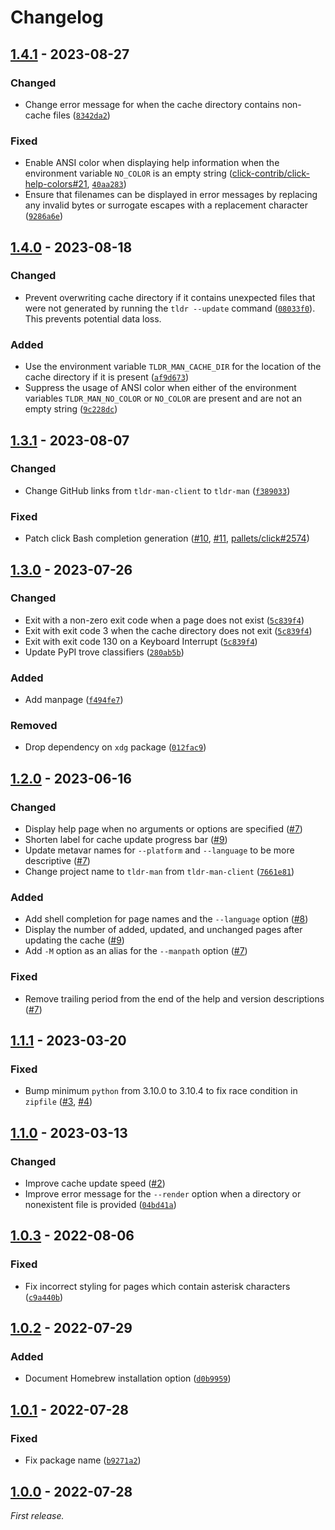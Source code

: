 # Changelog

## [1.4.1] - 2023-08-27

### Changed

- Change error message for when the cache directory contains non-cache files ([`8342da2`](https://github.com/superatomic/tldr-man/commit/8342da2b019b22a618ecf4daeeb4e95d4103e471))

### Fixed

- Enable ANSI color when displaying help information when the environment variable `NO_COLOR` is an empty string ([click-contrib/click-help-colors#21](https://github.com/click-contrib/click-help-colors/pull/21), [`40aa283`](https://github.com/superatomic/tldr-man/commit/40aa283fa7a58008e03bf8caaa3b24fbe8e85bfc))
- Ensure that filenames can be displayed in error messages by replacing any invalid bytes or surrogate escapes with a replacement character ([`9286a6e`](https://github.com/superatomic/tldr-man/commit/9286a6eddf5a96a616811e4d923fc8249dfdc95b))

## [1.4.0] - 2023-08-18

### Changed

- Prevent overwriting cache directory if it contains unexpected files that were not generated by running the `tldr --update` command ([`08033f0`](https://github.com/superatomic/tldr-man/commit/08033f01fdd3bbf872af363908365fb6203f911d)). This prevents potential data loss.

### Added

- Use the environment variable `TLDR_MAN_CACHE_DIR` for the location of the cache directory if it is present ([`af9d673`](https://github.com/superatomic/tldr-man/commit/af9d673796b0a1fe4ad00641817e1ac726bbeb23))
- Suppress the usage of ANSI color when either of the environment variables `TLDR_MAN_NO_COLOR` or `NO_COLOR` are present and are not an empty string ([`9c228dc`](https://github.com/superatomic/tldr-man/commit/9c228dc6e9f9afcf3c63d547eb0ffe30162a7e39))

## [1.3.1] - 2023-08-07

### Changed

- Change GitHub links from `tldr-man-client` to `tldr-man` ([`f389033`](https://github.com/superatomic/tldr-man/commit/f3890338e21c24a05be4eab7f566d1658b8e7fde))

### Fixed

- Patch click Bash completion generation ([#10](https://github.com/superatomic/tldr-man/issues/10), [#11](https://github.com/superatomic/tldr-man/pull/11), [pallets/click#2574](https://github.com/pallets/click/issues/2574))

## [1.3.0] - 2023-07-26

### Changed

- Exit with a non-zero exit code when a page does not exist ([`5c839f4`](https://github.com/superatomic/tldr-man/commit/5c839f4a8c0435a89c5517660912ac7d34a51698))
- Exit with exit code 3 when the cache directory does not exit ([`5c839f4`](https://github.com/superatomic/tldr-man/commit/5c839f4a8c0435a89c5517660912ac7d34a51698))
- Exit with exit code 130 on a Keyboard Interrupt ([`5c839f4`](https://github.com/superatomic/tldr-man/commit/5c839f4a8c0435a89c5517660912ac7d34a51698))
- Update PyPI trove classifiers ([`280ab5b`](https://github.com/superatomic/tldr-man/commit/280ab5b0d231185396aaa428dd0c335038be0c1c))

### Added

- Add manpage ([`f494fe7`](https://github.com/superatomic/tldr-man/commit/f494fe73afbdad708e37b0e269a315be98d0e1f2))

### Removed

- Drop dependency on `xdg` package ([`012fac9`](https://github.com/superatomic/tldr-man/commit/012fac9d882f4c57b07b015c5d9040ba60f4dca9))

## [1.2.0] - 2023-06-16

### Changed

- Display help page when no arguments or options are specified ([#7](https://github.com/superatomic/tldr-man/pull/7))
- Shorten label for cache update progress bar ([#9](https://github.com/superatomic/tldr-man/pull/9))
- Update metavar names for `--platform` and `--language` to be more descriptive ([#7](https://github.com/superatomic/tldr-man/pull/7))
- Change project name to `tldr-man` from `tldr-man-client` ([`7661e81`](https://github.com/superatomic/tldr-man/commit/7661e8162a68160c732d2b704e911be512b4704c))

### Added

- Add shell completion for page names and the `--language` option ([#8](https://github.com/superatomic/tldr-man/pull/8))
- Display the number of added, updated, and unchanged pages after updating the cache ([#9](https://github.com/superatomic/tldr-man/pull/9))
- Add `-M` option as an alias for the `--manpath` option ([#7](https://github.com/superatomic/tldr-man/pull/7))

### Fixed

- Remove trailing period from the end of the help and version descriptions ([#7](https://github.com/superatomic/tldr-man/pull/7))

## [1.1.1] - 2023-03-20

### Fixed

- Bump minimum `python` from 3.10.0 to 3.10.4 to fix race condition in `zipfile` ([#3](https://github.com/superatomic/tldr-man/issues/3), [#4](https://github.com/superatomic/tldr-man/pull/4))

## [1.1.0] - 2023-03-13

### Changed

- Improve cache update speed ([#2](https://github.com/superatomic/tldr-man/issues/2))
- Improve error message for the `--render` option when a directory or nonexistent file is provided ([`04bd41a`](https://github.com/superatomic/tldr-man/commit/04bd41aa17b05fbe516f0919c08819458d066f3a))

## [1.0.3] - 2022-08-06

### Fixed

- Fix incorrect styling for pages which contain asterisk characters ([`c9a440b`](https://github.com/superatomic/tldr-man/commit/c9a440b56585911095824c1775f8830af8552452))

## [1.0.2] - 2022-07-29

### Added

- Document Homebrew installation option ([`d0b9959`](https://github.com/superatomic/tldr-man/commit/d0b9959211e247b9fe41f1b64a0c4022fbacd1ae))

## [1.0.1] - 2022-07-28

### Fixed

- Fix package name ([`b9271a2`](https://github.com/superatomic/tldr-man/commit/b9271a20339ef38402ae490670a9d0f0983d7d3e))

## [1.0.0] - 2022-07-28

_First release._

[1.4.1]: https://github.com/superatomic/tldr-man/compare/v1.4.0...v1.4.1
[1.4.0]: https://github.com/superatomic/tldr-man/compare/v1.3.1...v1.4.0
[1.3.1]: https://github.com/superatomic/tldr-man/compare/v1.3.0...v1.3.1
[1.3.0]: https://github.com/superatomic/tldr-man/compare/v1.2.0...v1.3.0
[1.2.0]: https://github.com/superatomic/tldr-man/compare/v1.1.1...v1.2.0
[1.1.1]: https://github.com/superatomic/tldr-man/compare/v1.1.0...v1.1.1
[1.1.0]: https://github.com/superatomic/tldr-man/compare/v1.0.3...v1.1.0
[1.0.3]: https://github.com/superatomic/tldr-man/compare/v1.0.2...v1.0.3
[1.0.2]: https://github.com/superatomic/tldr-man/compare/v1.0.1...v1.0.2
[1.0.1]: https://github.com/superatomic/tldr-man/compare/v1.0.0...v1.0.1
[1.0.0]: https://github.com/superatomic/tldr-man/commits/v1.0.0
